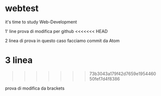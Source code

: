# webtest
it's time to study Web-Development

1' line prova di modifica per github
<<<<<<< HEAD

2 linea di prova in questo caso facciamo commit da Atom

3 linea
=======
>>>>>>> 73b3043a179f42d7659e195446050fef7d4f8386


prova di modifica da brackets
